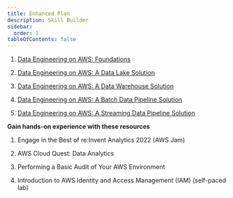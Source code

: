```yaml
---
title: Enhanced Plan
description: Skill Builder
sidebar:
  order: 1
tableOfContents: false
---
```


1. [Data Engineering on AWS: Foundations](https://explore.skillbuilder.aws/learn/course/internal/view/elearning/19747/data-engineering-on-aws-foundations)

2. [Data Engineering on AWS: A Data Lake Solution](https://explore.skillbuilder.aws/learn/course/external/view/elearning/20316/data-engineering-on-aws-a-data-lake-solution-includes-labs)

3. [Data Engineering on AWS: A Data Warehouse Solution](https://explore.skillbuilder.aws/learn/course/external/view/elearning/19816/data-engineering-on-aws-a-data-warehouse-solution)

4. [Data Engineering on AWS: A Batch Data Pipeline Solution](https://explore.skillbuilder.aws/learn/course/external/view/elearning/19883/data-engineering-on-aws-a-batch-data-pipeline-solution-includes-labs)

5. [Data Engineering on AWS: A Streaming Data Pipeline Solution](https://explore.skillbuilder.aws/learn/course/external/view/elearning/19779/data-engineering-on-aws-a-streaming-data-pipeline-solution)

**Gain hands-on experience with these resources**

1. Engage in the Best of re:Invent Analytics 2022 (AWS Jam)

2. AWS Cloud Quest: Data Analytics

3. Performing a Basic Audit of Your AWS Environment

4. Introduction to AWS Identity and Access Management (IAM) (self-paced lab)
